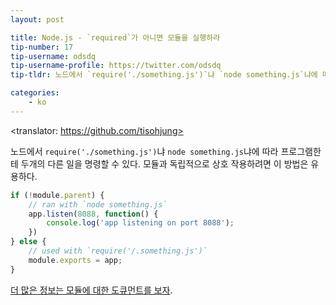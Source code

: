 ```yaml
---
layout: post

title: Node.js - `required`가 아니면 모듈을 실행하라
tip-number: 17
tip-username: odsdq
tip-username-profile: https://twitter.com/odsdq
tip-tldr: 노드에서 `require('./something.js')`냐 `node something.js`냐에 따라 프로그램한테 두개의 다른 일을 명령할 수 있다. 모듈과 독립적으로 상호 작용하려면 이 방법은 유용하다.

categories:
    - ko
---
```

<translator: https://github.com/tisohjung>

노드에서 `require('./something.js')`냐 `node something.js`냐에 따라 프로그램한테 두개의 다른 일을 명령할 수 있다. 모듈과 독립적으로 상호 작용하려면 이 방법은 유용하다.

```js
if (!module.parent) {
    // ran with `node something.js`
    app.listen(8088, function() {
        console.log('app listening on port 8088');
    })
} else {
    // used with `require('/.something.js')`
    module.exports = app;
}
```

[더 많은 정보는 모듈에 대한 도큐먼트를 보자](https://nodejs.org/api/modules.html#modules_module_parent).